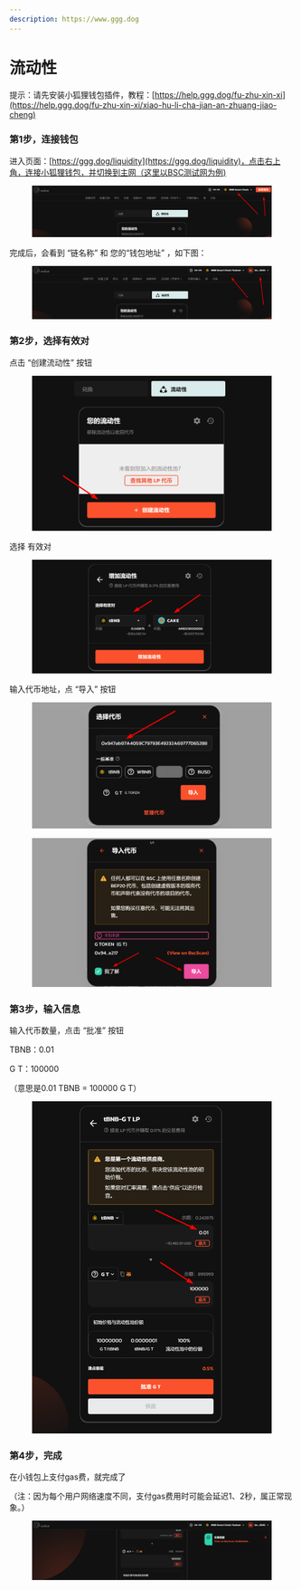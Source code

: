 ```yaml
---
description: https://www.ggg.dog
---
```


# 流动性

提示：请先安装小狐狸钱包插件，教程：[https://help.ggg.dog/fu-zhu-xin-xi](https://help.ggg.dog/fu-zhu-xin-xi/xiao-hu-li-cha-jian-an-zhuang-jiao-cheng)

### 第1步，连接钱包

进入页面：[https://ggg.dog/liquidity](https://ggg.dog/liquidity)，点击右上角，连接小狐狸钱包，并切换到主网（这里以BSC测试网为例)

<figure><img src="../.gitbook/assets/image (106).png" alt=""><figcaption></figcaption></figure>

完成后，会看到 “链名称” 和 您的“钱包地址” ，如下图：

<figure><img src="../.gitbook/assets/image (107).png" alt=""><figcaption></figcaption></figure>

### 第2步，选择有效对

点击 “创建流动性” 按钮

<figure><img src="../.gitbook/assets/image (113).png" alt=""><figcaption></figcaption></figure>

选择 有效对

<figure><img src="../.gitbook/assets/image (110).png" alt=""><figcaption></figcaption></figure>

输入代币地址，点 “导入” 按钮

<figure><img src="../.gitbook/assets/image (109).png" alt=""><figcaption></figcaption></figure>

<figure><img src="../.gitbook/assets/image (2).png" alt=""><figcaption></figcaption></figure>

### 第3步，输入信息

输入代币数量，点击 “批准” 按钮

TBNB：0.01&#x20;

G T：100000

（意思是0.01 TBNB = 100000 G T）

<figure><img src="../.gitbook/assets/000 (2).jpg" alt=""><figcaption></figcaption></figure>

### 第4步，完成

在小钱包上支付gas费，就完成了

（注：因为每个用户网络速度不同，支付gas费用时可能会延迟1、2秒，属正常现象。）

<figure><img src="../.gitbook/assets/image (3).png" alt=""><figcaption></figcaption></figure>
